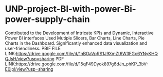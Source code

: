 # UNP-project-BI-with-power-Bi-power-supply-chain
Contributed to the Development of Intricate KPIs and Dynamic, Interactive Power BI interfaces
Used Mutiple Slicers, Bar Charts, Line Charts, Pie Charts in the Dashboard.
Significantly enhanced data visualization and user-friendliness.
PBIF FILE LINK:https://drive.google.com/file/d/1nBOaVpRS1J9XmZt6W3FGc6YNyKHQQJsH/view?usp=sharing
PDF LINK:https://drive.google.com/file/d/15qF49Dyok897g6dJn_phKP_3bV-E0jpl/view?usp=sharing
